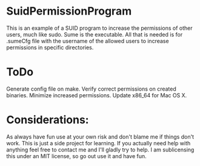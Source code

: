 SuidPermissionProgram
=====================

This is an example of a SUID program to increase the permissions of other users, much like sudo.
Sume is the executable. All that is needed is for .sumeCfg file with the username of the allowed users to increase permissions in specific directories.

ToDo
====
Generate config file on make.
Verify correct permissions on created binaries.
Minimize increased permissions.
Update x86_64 for Mac OS X.


Considerations:
===============
As always have fun use at your own risk and don't blame me if things don't work. This is just a side project for learning.
If you actually need help with anything feel free to contact me and I'll gladly try to help. I am sublicensing this under
an MIT license, so go out use it and have fun.